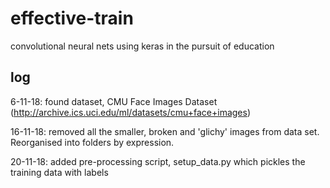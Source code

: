 # effective-train
convolutional neural nets using keras in the pursuit of education


## log

6-11-18: found dataset, CMU Face Images Dataset (http://archive.ics.uci.edu/ml/datasets/cmu+face+images) 

16-11-18: removed all the smaller, broken and 'glichy' images from data set. Reorganised into folders by expression.

20-11-18: added pre-processing script, setup\_data.py which pickles the training data with labels

